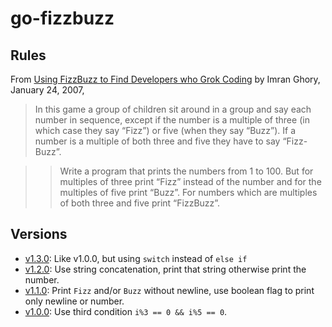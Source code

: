 # go-fizzbuzz
## Rules
From [Using FizzBuzz to Find Developers who Grok Coding](https://imranontech.com/2007/01/24/using-fizzbuzz-to-find-developers-who-grok-coding/) by Imran Ghory, January 24, 2007, 
> In this game a group of children sit around in a group and say each number in sequence, except if the number is a multiple of three (in which case they say “Fizz”) or five (when they say “Buzz”). If a number is a multiple of both three and five they have to say “Fizz-Buzz”.

>> Write a program that prints the numbers from 1 to 100. But for multiples of three print “Fizz” instead of the number and for the multiples of five print “Buzz”. For numbers which are multiples of both three and five print “FizzBuzz”.

## Versions
- [v1.3.0](https://github.com/ssppooff/go-fizzbuzz/releases/tag/v1.3.0): Like v1.0.0, but using `switch` instead of `else if`
- [v1.2.0](https://github.com/ssppooff/go-fizzbuzz/releases/tag/v1.2.0): Use string concatenation, print that string otherwise print the number.
- [v1.1.0](https://github.com/ssppooff/go-fizzbuzz/releases/tag/v1.1.0): Print `Fizz` and/or `Buzz` without newline, use boolean flag to print only newline or number.
- [v1.0.0](https://github.com/ssppooff/go-fizzbuzz/releases/tag/v1.0.0): Use third condition `i%3 == 0 && i%5 == 0`.
